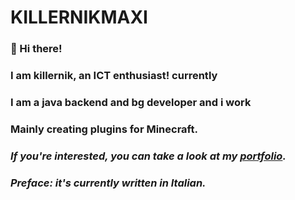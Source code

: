 # KILLERNIKMAXI

### 👋 Hi there! 
### I am **killernik**, an ICT enthusiast! currently 
### I am a java backend and bg developer and i work 
### Mainly creating plugins for Minecraft.

### _If you're interested, you can take a look at my [portfolio](https://killerniks-portfolio.gitbook.io/killernik)._
### _Preface: it's currently written in Italian._
